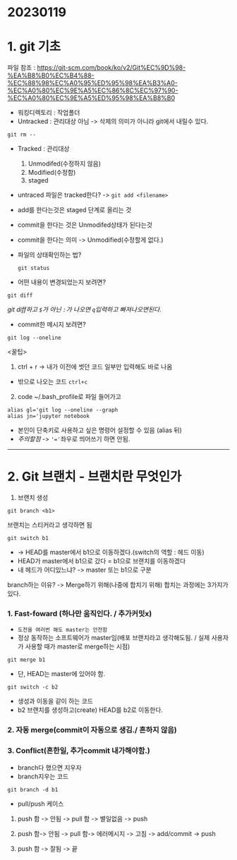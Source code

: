 # 20230119

# 1. git 기초
파일 참조 : https://git-scm.com/book/ko/v2/Git%EC%9D%98-%EA%B8%B0%EC%B4%88-%EC%88%98%EC%A0%95%ED%95%98%EA%B3%A0-%EC%A0%80%EC%9E%A5%EC%86%8C%EC%97%90-%EC%A0%80%EC%9E%A5%ED%95%98%EA%B8%B0

- 워킹디렉토리 : 작업폴더
- Untracked : 관리대상 아님 -> 삭제의 의미가 아니라 git에서 내릴수 있다.
```
git rm --
```
- Tracked : 관리대상
  1. Unmodifed(수정하지 않음)
  2. Modified(수정함)
  3. staged
- untraced 파일은 tracked한다? -> `git add <filename>`

- add를 한다는것은 staged 단계로 올리는 것
- commit을 한다는 것은  Unmodifed상태가 된다는것

- commit을 한다는 의미 -> Unmodified(수정할게 없다.)

- 파일의 상태확인하는 법?
  ```
  git status
  ```

- 어떤 내용이 변경되었는지 보려면?
```
git diff
```
*git diff하고 `$`가 아닌 `:`가 나오면 `q`입력하고 빠져나오면된다.*

- commit한 메시지 보려면?
```
git log --oneline
```

<꿀팁>
1. ctrl + r -> 내가 이전에 썻던 코드 일부만 입력해도 바로 나옴 
- 밖으로 나오는 코드 `ctrl+c`

2. code ~/.bash_profile로 파일 들어가고
```
alias gl='git log --oneline --graph
alias jn='jupyter notebook
```
 - 본인이 단축키로 사용하고 싶은 명령어 설정할 수 있음 (alias 뒤)
 - *주의할점* -> `'='`좌우로 띄어쓰기 하면 안됨.
---
# 2. Git 브랜치 - 브랜치란 무엇인가
1. 브랜치 생성
```
git branch <b1>
```
브랜치는 스티커라고 생각하면 됨

```
git switch b1
```
- -> HEAD를 master에서 b1으로 이동하겠다.(switch의 역할 : 헤드 이동)
 - HEAD가 master에서 b1으로 갔다 = b1으로 브랜치를 이동하겠다
 - 내 헤드가 어디있느냐? -> master 또는 b1으로 구분

branch하는 이유? -> Merge하기 위해(나중에 합치기 위해)
합치는 과정에는 3가지가 있다.
### 1. Fast-foward (하나만 움직인다. / 추가커밋x)
- `도전을 여러번 해도 master는 안전함`
- 정상 동작하는 소프트웨어가 master임(배포 브랜치라고 생각해도됨. / 실제 사용자가 사용할 때가 master로 merge하는 시점)
```
git merge b1 
```
- 단, HEAD는 master에 있어야 함.

```
git switch -c b2
```
- 생성과 이동을 같이 하는 코드
- b2 브랜치를 생성하고(create) HEAD를 b2로 이동한다.

### 2. 자동 merge(commit이 자동으로 생김./ 흔하지 않음)
### 3. Conflict(흔한일, 추가commit 내가해야함.)

- branch다 했으면 지우자
- branch지우는 코드
```
git branch -d b1
```

- pull/push 케이스
1. push 함 -> 안됨 -> pull 함 -> 별일없음 -> push

2. push 함-> 안됨 -> pull 함-> 에러메시지 -> 고침 -> add/commit -> push

3. push 함 -> 잘됨 -> 끝